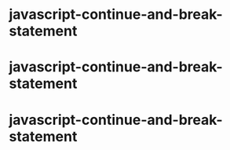 # javascript-continue-and-break-statement
# javascript-continue-and-break-statement
# javascript-continue-and-break-statement
